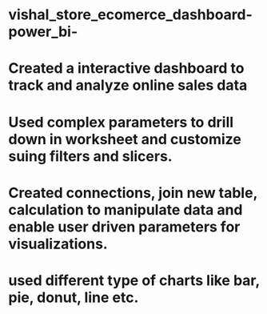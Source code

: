 # vishal_store_ecomerce_dashboard-power_bi-
# Created a interactive dashboard to track and analyze online sales data
# Used complex parameters to drill down in worksheet and customize suing filters and slicers.
# Created connections, join new table, calculation to manipulate data and enable user driven parameters for visualizations.
# used different type of charts like bar, pie, donut, line etc.
